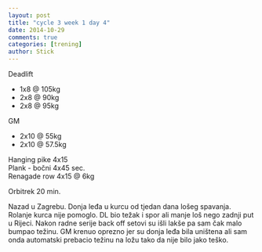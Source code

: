 ```yaml
---
layout: post
title: "cycle 3 week 1 day 4"
date: 2014-10-29
comments: true
categories: [trening]
author: Stick
---
```


Deadlift  
- 1x8 @ 105kg  
- 2x8 @ 90kg 
- 2x8 @ 95kg   

GM 
- 2x10 @ 55kg  
- 2x10 @ 57.5kg  

Hanging pike 4x15  
Plank - bočni 4x45 sec.  
Renagade row 4x15 @ 6kg      

Orbitrek 20 min.  

Nazad u Zagrebu. Donja leđa u kurcu od tjedan dana lošeg spavanja. Rolanje kurca nije pomoglo. DL bio težak i spor ali manje loš nego zadnji put u Rijeci. Nakon radne serije back off setovi su išli lakše pa sam čak malo bumpao težinu. GM krenuo oprezno jer su donja leđa bila uništena ali sam onda automatski prebacio težinu na ložu tako da nije bilo jako teško.
